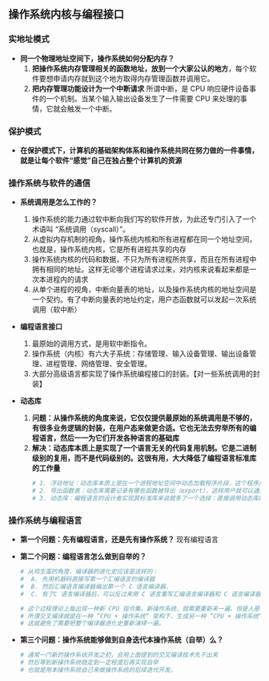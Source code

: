 ## **操作系统内核与编程接口**

### **实地址模式**
- **同一个物理地址空间下，操作系统如何分配内存？**
    1. **把操作系统内存管理相关的函数地址，放到一个大家公认的地方**，每个软件要想申请内存就到这个地方取得内存管理函数并调用它。
    2. **把内存管理功能设计为一个中断请求** 所谓中断，是 CPU 响应硬件设备事件的一个机制。当某个输入输出设备发生了一件需要 CPU 来处理的事情，它就会触发一个中断。

### **保护模式**
- **在保护模式下，计算机的基础架构体系和操作系统共同在努力做的一件事情，就是让每个软件“感觉”自己在独占整个计算机的资源**

### **操作系统与软件的通信**
- **系统调用是怎么工作的？**
    1. 操作系统的能力通过软中断向我们写的软件开放，为此还专门引入了一个术语叫 “系统调用（syscall）”。
    2. 从虚拟内存机制的视角，操作系统内核和所有进程都在同一个地址空间，也就是，操作系统内核，它是所有进程共享的内存
    3. 操作系统内核的代码和数据，不只为所有进程所共享，而且在所有进程中拥有相同的地址。这样无论哪个进程请求过来，对内核来说看起来都是一次本进程内的请求
    4. 从单个进程的视角，中断向量表的地址，以及操作系统内核的地址空间是一个契约。有了中断向量表的地址约定，用户态函数就可以发起一次系统调用（软中断）

- **编程语言接口**
    1. 最原始的调用方式，是用软中断指令。 
    2. 操作系统（内核）有六大子系统：存储管理、输入设备管理、输出设备管理、进程管理、网络管理、安全管理。
    3. 大部分高级语言都实现了操作系统编程接口的封装。【对一些系统调用的封装】
    
- **动态库**
    1. **问题：从操作系统的角度来说，它仅仅提供最原始的系统调用是不够的，有很多业务逻辑的封装，在用户态来做更合适。它也无法去穷举所有的编程语言，然后一一为它们开发各种语言的基础库**
    2. **解决：动态库本质上是实现了一个语言无关的代码复用机制。它是二进制级别的复用，而不是代码级别的。这很有用，大大降低了编程语言标准库的工作量**
        ```sh
        # 1. 浮动地址：动态库本质上是在一个进程地址空间中动态加载程序片段，这个程序片段的地址显然在编译阶段是没法确定的,需要在加载动态库的过程把浮动地址固定下来。
        # 2. 导出函数表：动态库需要记录有哪些函数被导出（export），这样用户就可以通过函数的名字来取得对应的函数地址。
        # 3. 动态库：编程语言的设计者实现其标准库来说就多了一个选择：直接调用动态库的函数并进行适度的语义包装。大部分语言会选择这条路，而不是直接用系统调用。
        ```

### **操作系统与编程语言**
- **第一个问题：先有编程语言，还是先有操作系统？** 现有编程语言
- **第二个问题：编程语言怎么做到自举的？**
    ```sh
    # 从鸡生蛋的角度，编译器的进化史应该是这样的：
    #  A. 先用机器码直接写第一个汇编语言的编译器
    #  B. 然后汇编语言编译器编出第一个 C 语言编译器。
    #  C. 有了C 语言编译器后，可以反过来用 C 语言重写汇编语言编译器和 C 语言编译器，做更多的功能增强。
    
    # 这个过程理论上每出现一种新 CPU 指令集、新操作系统，就需要重新来一遍。但是人是聪明的。所以交叉编译这样的东西产生了。
    # 所谓交叉编译就是在一种 “CPU + 操作系统” 架构下，生成另一种 “CPU + 操作系统” 架构下的软件。
    # 这就避免了需要把整个编译器进化史重新演绎一遍。
    ```
 
- **第三个问题：操作系统能够做到自身迭代本操作系统（自举）么？**
    ```sh
    # 通常一门新的操作系统开发之初，会用上面提到的交叉编译技术先干出来
    # 然后等到新操作系统稳定到一定程度后再实现自举
    # 也就是用本操作系统自己来做操作系统的后续迭代开发。
    ```




























